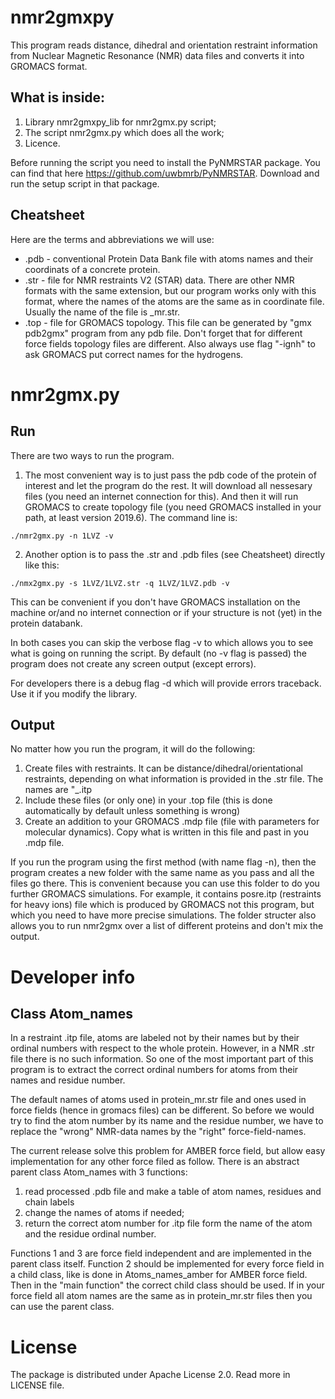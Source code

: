 nmr2gmxpy
=========

This program reads distance, dihedral and orientation restraint information
from Nuclear Magnetic Resonance (NMR) data files and converts it into GROMACS format.

## What is inside:
1. Library nmr2gmxpy_lib for nmr2gmx.py script;
2. The script nmr2gmx.py which does all the work;
3. Licence.

Before running the script you need to install the PyNMRSTAR package. You can find that here
https://github.com/uwbmrb/PyNMRSTAR. Download and run the setup script in that package.

Cheatsheet
----------
Here are the terms and abbreviations we will use:
* .pdb - conventional Protein Data Bank file with atoms names and their coordinats of a concrete protein.
* .str - file for NMR restraints V2 (STAR) data. There are other NMR formats with the same extension, but our program works only with this format, where the names of the atoms are the same as in coordinate file. Usually the name of the file is <protein>_mr.str.
* .top - file for GROMACS topology. This file can be generated by "gmx pdb2gmx" program from any pdb file. Don't forget that for different force fields topology files are different. Also always use flag "-ignh" to ask GROMACS put correct names for the hydrogens.

# nmr2gmx.py

## Run

There are two ways to run the program. 

1. The most convenient way is to just pass the pdb code of the protein of interest and let the program do the rest.
It will download all nessesary files (you need an internet connection for this). And then it will run GROMACS to create topology file (you need GROMACS installed in your path, at least version 2019.6). The command line is:
```
./nmr2gmx.py -n 1LVZ -v
```
2. Another option is to pass the .str and .pdb files (see Cheatsheet) directly like this:
```
./nmx2gmx.py -s 1LVZ/1LVZ.str -q 1LVZ/1LVZ.pdb -v
```
This can be convenient if you don't have GROMACS installation on the machine or/and no internet connection or if your structure is not (yet) in the protein databank.

In both cases you can skip the verbose flag -v to which allows you to see what is going on running the script. By default (no -v flag is passed) the program does not create any screen output (except errors).

For developers there is a debug flag -d which will provide errors traceback. Use it if you modify the library.

## Output

No matter how you run the program, it will do the following:
1. Create files with restraints. It can be distance/dihedral/orientational restraints, depending on what information is provided in the .str file. The names are "<protein>_<restraint>.itp
2. Include these files (or only one) in your .top file (this is done automatically by default unless something is wrong)
3. Create an addition to your GROMACS .mdp file (file with parameters for molecular dynamics). Copy what is written in this file and past in you .mdp file.
  
If you run the program using the first method (with name flag -n), then the program creates a new folder with the same name as you pass and all the files go there. This is convenient because you can use this folder to do you further GROMACS simulations. For example, it contains posre.itp (restraints for heavy ions) file which is produced by GROMACS not this program, but which you need to have more precise simulations. The folder structer also allows you to run nmr2gmx over a list of different proteins and don't mix the output.

# Developer info

## Class Atom_names

In a restraint .itp file, atoms are labeled not by their names but by their ordinal numbers with respect to the whole protein.
However, in a NMR .str file there is no such information. So one of the most important part of this program is to extract the correct ordinal numbers for atoms from their names and residue number. 

The default names of atoms used in protein_mr.str file and ones used in force fields (hence in gromacs files) can be different. So before we would try to find the atom number by its name and the residue number, we have to replace the "wrong" NMR-data names by the "right" force-field-names.

The current release solve this problem for AMBER force field, but allow easy implementation for any other force filed as follow. There is an abstract parent class Atom_names with 3 functions: 
1. read processed .pdb file and make a table of atom names, residues and chain labels
2. change the names of atoms if needed;
3. return the correct atom number for .itp file form the name of the atom and the residue ordinal number. 

Functions 1 and 3 are force field independent and are implemented in the parent class itself. Function 2 should be implemented for every force field in a child class, like is done in Atoms_names_amber for AMBER force field. Then in the "main function" the correct child class should be used. If in your force field all atom names are the same as in protein_mr.str files then you can use the parent class.

License
=======
The package is distributed under Apache License 2.0. Read more in LICENSE file.
